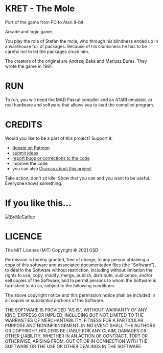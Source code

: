 # KRET - The Mole

Port of the game from PC to Atari 8-bit.

Arcade and logic game.

You play the role of Stefan the mole, who through his blindness ended up in a warehouse full of packages. Because of his clumsiness he has to be careful not to let the packages crush him.

The creators of the original are Andrzej Baka and Mariusz Buras. They wrote the game in 1991.

# RUN

To run, you will need the MAD Pascal compiler and an ATARI emulator, or real hardware and software that allows you to load the compiled program.

# CREDITS

Would you like to be a part of this project?
Support it:

- [donate on Patreon](https://www.patreon.com/GSoftDev/membership)
- [submit ideas](https://github.com/GSoftwareDevelopment/Mole/issues)
- [report bugs or corrections to the code](https://github.com/GSoftwareDevelopment/Mole/issues)
- improve the code
- you can also [Discuss about this project](https://github.com/GSoftwareDevelopment/Mole/discussions)

Take action, don't sit idle. Show that you can and you want to be useful. Everyone knows something.

# If you like this...

[![ByMeCaffee](../../../GSoftwareDevelopment/raw/main/bmc.png)](https://www.buymeacoffee.com/PeBe)

# LICENCE

The MIT License (MIT)
Copyright © 2021 GSD

Permission is hereby granted, free of charge,
to any person obtaining a copy of this software
and associated documentation files (the “Software”),
to deal in the Software without restriction,
including without limitation the rights to
use, copy, modify, merge, publish, distribute,
sublicense, and/or sell copies of the Software,
and to permit persons to whom the Software is
furnished to do so, subject to the following conditions:

The above copyright notice and this permission notice
shall be included in all copies or substantial portions of
the Software.

THE SOFTWARE IS PROVIDED “AS IS”, WITHOUT WARRANTY OF
ANY KIND, EXPRESS OR IMPLIED, INCLUDING BUT NOT LIMITED
TO THE WARRANTIES OF MERCHANTABILITY, FITNESS FOR
A PARTICULAR PURPOSE AND NONINFRINGEMENT.
IN NO EVENT SHALL THE AUTHORS OR COPYRIGHT HOLDERS BE
LIABLE FOR ANY CLAIM, DAMAGES OR OTHER LIABILITY,
WHETHER IN AN ACTION OF CONTRACT, TORT OR OTHERWISE,
ARISING FROM, OUT OF OR IN CONNECTION WITH THE SOFTWARE
OR THE USE OR OTHER DEALINGS IN THE SOFTWARE.
